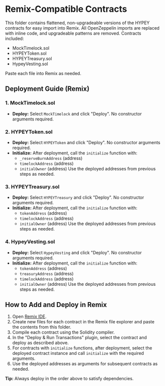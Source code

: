 # Remix-Compatible Contracts

This folder contains flattened, non-upgradeable versions of the HYPEY contracts for easy import into Remix. All OpenZeppelin imports are replaced with inline code, and upgradeable patterns are removed. Contracts included:

- MockTimelock.sol
- HYPEYToken.sol
- HYPEYTreasury.sol
- HypeyVesting.sol

Paste each file into Remix as needed.

## Deployment Guide (Remix)

### 1. MockTimelock.sol

- **Deploy:** Select `MockTimelock` and click "Deploy". No constructor arguments required.

### 2. HYPEYToken.sol

- **Deploy:** Select `HYPEYToken` and click "Deploy". No constructor arguments required.
- **Initialize:** After deployment, call the `initialize` function with:
  - `_reserveBurnAddress` (address)
  - `timelockAddress` (address)
  - `initialOwner` (address)
  Use the deployed addresses from previous steps as needed.

### 3. HYPEYTreasury.sol

- **Deploy:** Select `HYPEYTreasury` and click "Deploy". No constructor arguments required.
- **Initialize:** After deployment, call the `initialize` function with:
  - `tokenAddress` (address)
  - `timelockAddress` (address)
  - `initialOwner` (address)
  Use the deployed addresses from previous steps as needed.

### 4. HypeyVesting.sol

- **Deploy:** Select `HypeyVesting` and click "Deploy". No constructor arguments required.
- **Initialize:** After deployment, call the `initialize` function with:
  - `tokenAddress` (address)
  - `treasuryAddress` (address)
  - `timelockAddress` (address)
  - `initialOwner` (address)
  Use the deployed addresses from previous steps as needed.

## How to Add and Deploy in Remix

1. Open [Remix IDE](https://remix.ethereum.org/).
2. Create new files for each contract in the Remix file explorer and paste the contents from this folder.
3. Compile each contract using the Solidity compiler.
4. In the "Deploy & Run Transactions" plugin, select the contract and deploy as described above.
5. For contracts with `initialize` functions, after deployment, select the deployed contract instance and call `initialize` with the required arguments.
6. Use the deployed addresses as arguments for subsequent contracts as needed.

**Tip:** Always deploy in the order above to satisfy dependencies.
